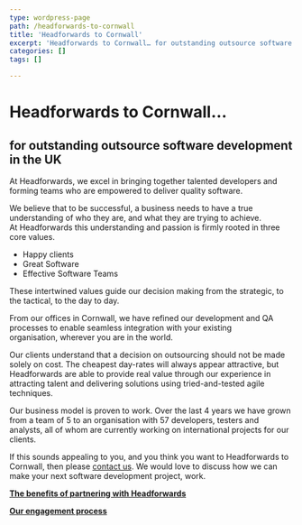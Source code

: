 ```yaml
---
type: wordpress-page
path: /headforwards-to-cornwall
title: 'Headforwards to Cornwall'
excerpt: 'Headforwards to Cornwall… for outstanding outsource software development in the UK   At Headforwards, we excel in bringing together talented developers and forming teams who are empowered to deliver quality software. We believe that to be successful, a business needs to have a true understanding of who they are, and what they are trying to achieve. …'
categories: []
tags: []

---
```

**Headforwards to Cornwall…**
=============================

**for outstanding outsource software development in the UK**
------------------------------------------------------------

At Headforwards, we excel in bringing together talented developers and forming teams who are empowered to deliver quality software.

We believe that to be successful, a business needs to have a true understanding of who they are, and what they are trying to achieve.  
At Headforwards this understanding and passion is firmly rooted in three core values.

*   Happy clients
*   Great Software
*   Effective Software Teams

These intertwined values guide our decision making from the strategic, to the tactical, to the day to day.

From our offices in Cornwall, we have refined our development and QA processes to enable seamless integration with your existing organisation, wherever you are in the world.

Our clients understand that a decision on outsourcing should not be made solely on cost. The cheapest day-rates will always appear attractive, but Headforwards are able to provide real value through our experience in attracting talent and delivering solutions using tried-and-tested agile techniques.

Our business model is proven to work. Over the last 4 years we have grown from a team of 5 to an organisation with 57 developers, testers and analysts, all of whom are currently working on international projects for our clients.

If this sounds appealing to you, and you think you want to Headforwards to Cornwall, then please [contact us](http://www.headforwards.com/contactus/). We would love to discuss how we can make your next software development project, work.

[**The benefits of partnering with Headforwards**](http://www.headforwards.com/who-we-are/benefits/ "Benefits")

**[Our engagement process](http://www.headforwards.com/headforwards-engagement-process "Headforwards Engagement Process")**
